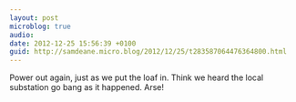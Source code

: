 ```yaml
---
layout: post
microblog: true
audio: 
date: 2012-12-25 15:56:39 +0100
guid: http://samdeane.micro.blog/2012/12/25/t283587064476364800.html
---
```

Power out again, just as we put the loaf in. Think we heard the local substation go bang as it happened. Arse!
